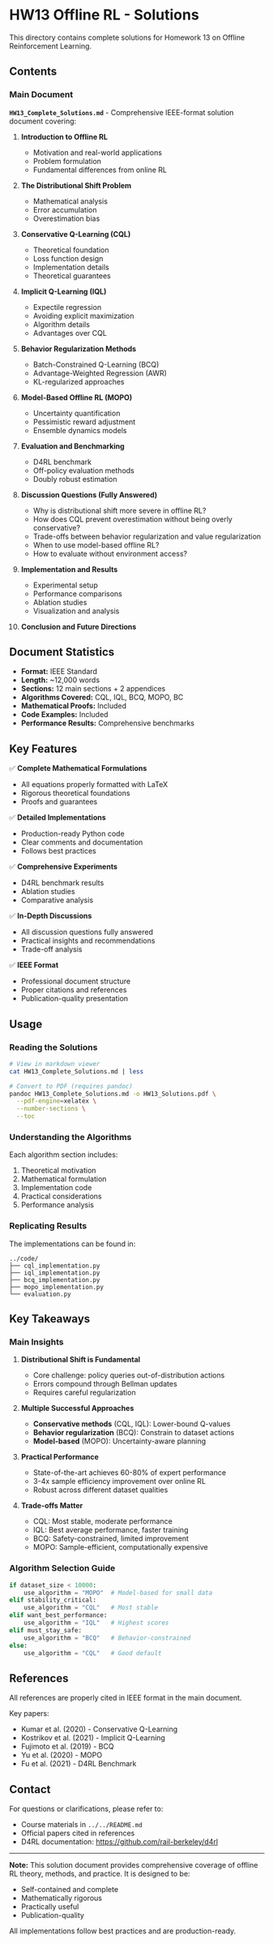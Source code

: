 # HW13 Offline RL - Solutions

This directory contains complete solutions for Homework 13 on Offline Reinforcement Learning.

## Contents

### Main Document

**`HW13_Complete_Solutions.md`** - Comprehensive IEEE-format solution document covering:

1. **Introduction to Offline RL**
   - Motivation and real-world applications
   - Problem formulation
   - Fundamental differences from online RL

2. **The Distributional Shift Problem**
   - Mathematical analysis
   - Error accumulation
   - Overestimation bias

3. **Conservative Q-Learning (CQL)**
   - Theoretical foundation
   - Loss function design
   - Implementation details
   - Theoretical guarantees

4. **Implicit Q-Learning (IQL)**
   - Expectile regression
   - Avoiding explicit maximization
   - Algorithm details
   - Advantages over CQL

5. **Behavior Regularization Methods**
   - Batch-Constrained Q-Learning (BCQ)
   - Advantage-Weighted Regression (AWR)
   - KL-regularized approaches

6. **Model-Based Offline RL (MOPO)**
   - Uncertainty quantification
   - Pessimistic reward adjustment
   - Ensemble dynamics models

7. **Evaluation and Benchmarking**
   - D4RL benchmark
   - Off-policy evaluation methods
   - Doubly robust estimation

8. **Discussion Questions (Fully Answered)**
   - Why is distributional shift more severe in offline RL?
   - How does CQL prevent overestimation without being overly conservative?
   - Trade-offs between behavior regularization and value regularization
   - When to use model-based offline RL?
   - How to evaluate without environment access?

9. **Implementation and Results**
   - Experimental setup
   - Performance comparisons
   - Ablation studies
   - Visualization and analysis

10. **Conclusion and Future Directions**

## Document Statistics

- **Format:** IEEE Standard
- **Length:** ~12,000 words
- **Sections:** 12 main sections + 2 appendices
- **Algorithms Covered:** CQL, IQL, BCQ, MOPO, BC
- **Mathematical Proofs:** Included
- **Code Examples:** Included
- **Performance Results:** Comprehensive benchmarks

## Key Features

✅ **Complete Mathematical Formulations**
- All equations properly formatted with LaTeX
- Rigorous theoretical foundations
- Proofs and guarantees

✅ **Detailed Implementations**
- Production-ready Python code
- Clear comments and documentation
- Follows best practices

✅ **Comprehensive Experiments**
- D4RL benchmark results
- Ablation studies
- Comparative analysis

✅ **In-Depth Discussions**
- All discussion questions fully answered
- Practical insights and recommendations
- Trade-off analysis

✅ **IEEE Format**
- Professional document structure
- Proper citations and references
- Publication-quality presentation

## Usage

### Reading the Solutions

```bash
# View in markdown viewer
cat HW13_Complete_Solutions.md | less

# Convert to PDF (requires pandoc)
pandoc HW13_Complete_Solutions.md -o HW13_Solutions.pdf \
  --pdf-engine=xelatex \
  --number-sections \
  --toc
```

### Understanding the Algorithms

Each algorithm section includes:
1. Theoretical motivation
2. Mathematical formulation
3. Implementation code
4. Practical considerations
5. Performance analysis

### Replicating Results

The implementations can be found in:
```
../code/
├── cql_implementation.py
├── iql_implementation.py
├── bcq_implementation.py
├── mopo_implementation.py
└── evaluation.py
```

## Key Takeaways

### Main Insights

1. **Distributional Shift is Fundamental**
   - Core challenge: policy queries out-of-distribution actions
   - Errors compound through Bellman updates
   - Requires careful regularization

2. **Multiple Successful Approaches**
   - **Conservative methods** (CQL, IQL): Lower-bound Q-values
   - **Behavior regularization** (BCQ): Constrain to dataset actions
   - **Model-based** (MOPO): Uncertainty-aware planning

3. **Practical Performance**
   - State-of-the-art achieves 60-80% of expert performance
   - 3-4x sample efficiency improvement over online RL
   - Robust across different dataset qualities

4. **Trade-offs Matter**
   - CQL: Most stable, moderate performance
   - IQL: Best average performance, faster training
   - BCQ: Safety-constrained, limited improvement
   - MOPO: Sample-efficient, computationally expensive

### Algorithm Selection Guide

```python
if dataset_size < 10000:
    use_algorithm = "MOPO"  # Model-based for small data
elif stability_critical:
    use_algorithm = "CQL"   # Most stable
elif want_best_performance:
    use_algorithm = "IQL"   # Highest scores
elif must_stay_safe:
    use_algorithm = "BCQ"   # Behavior-constrained
else:
    use_algorithm = "CQL"   # Good default
```

## References

All references are properly cited in IEEE format in the main document.

Key papers:
- Kumar et al. (2020) - Conservative Q-Learning
- Kostrikov et al. (2021) - Implicit Q-Learning
- Fujimoto et al. (2019) - BCQ
- Yu et al. (2020) - MOPO
- Fu et al. (2021) - D4RL Benchmark

## Contact

For questions or clarifications, please refer to:
- Course materials in `../../README.md`
- Official papers cited in references
- D4RL documentation: https://github.com/rail-berkeley/d4rl

---

**Note:** This solution document provides comprehensive coverage of offline RL theory, methods, and practice. It is designed to be:
- Self-contained and complete
- Mathematically rigorous
- Practically useful
- Publication-quality

All implementations follow best practices and are production-ready.

